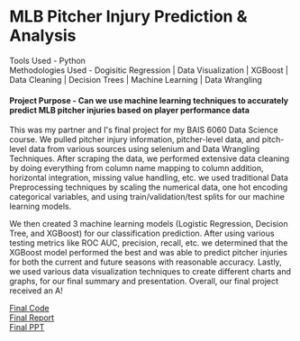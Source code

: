 # MLB Pitcher Injury Prediction & Analysis

Tools Used - Python <br />
Methodologies Used - Dogisitic Regression \| Data Visualization \| XGBoost \| Data Cleaning \| Decision Trees \| Machine Learning \| Data Wrangling

#### Project Purpose - Can we use machine learning techniques to accurately predict MLB pitcher injuries based on player performance data 

This was my partner and I's final project for my BAIS 6060 Data Science course. We pulled pitcher injury information, pitcher-level data, and pitch-level data from various sources using selenium and Data Wrangling Techniques. After scraping the data, we performed extensive data cleaning by doing everything from column name mapping to column addition, horizontal integration, missing value handling, etc. we used traditional Data Preprocessing techniques by scaling the numerical data, one hot encoding categorical variables, and using train/validation/test splits for our machine learning models.

We then created 3 machine learning models (Logistic Regression, Decision Tree, and XGBoost) for our classification prediction. After using various testing metrics like ROC AUC, precision, recall, etc. we determined that the XGBoost model performed the best and was able to predict pitcher injuries for both the current and future seasons with reasonable accuracy. Lastly, we used various data visualization techniques to create different charts and graphs, for our final summary and presentation. Overall, our final project received an A!

[Final Code](https://github.com/evanhaines/evanhaines.github.io/blob/604c6ff188370bc49bfd96dd86de7a3fe19b0a9e/pages/BAIS_6070_Final.ipynb) <br>
[Final Report](https://github.com/evanhaines/evanhaines.github.io/blob/0ef9dbed3e7b8499672b69bf49b0c26a3e43ce8d/pages/BAIS%206070%20Final%20Project%20Report.docx) <br>
[Final PPT](https://github.com/evanhaines/evanhaines.github.io/blob/379f01150d4cfbfee847b7b0c7aa57f75219df5a/pages/Data%20Science%20Presentation.pptx)

